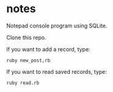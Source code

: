 # notes

Notepad console program using SQLite.

Clone this repo.

If you want to add a record, type:

```
ruby new_post,rb
```


If you want to read saved records, type:

```
ruby read.rb
```

